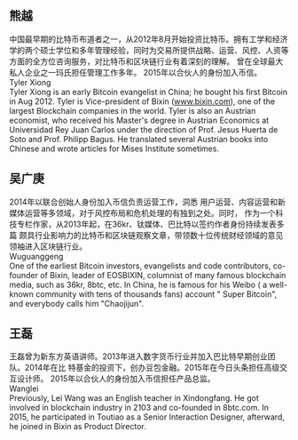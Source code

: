 ## 熊越
中国最早期的比特币布道者之一，从2012年8月开始投资比特币。拥有工学和经济学的两个硕士学位和多年管理经验，同时为交易所提供战略、运营、风控、人资等方面的全方位咨询服务，对比特币和区块链行业有着深刻的理解。 曾在全球最大私人企业之一玛氏担任管理工作多年。 2015年以合伙人的身份加入币信。  
Tyler Xiong  
Tyler Xiong is an early Bitcoin evangelist in China; he bought his first Bitcoin in Aug 2012. Tyler is Vice-president of Bixin (www.bixin.com), one of the largest Blockchain companies in the world. Tyler is also an Austrian economist, who received his Master's degree in Austrian Economics at Universidad Rey Juan Carlos under the direction of Prof. Jesus Huerta de Soto and Prof. Philipp Bagus. He translated several Austrian books into Chinese and wrote articles for Mises Institute sometimes.

## 吴广庚  
2014年以联合创始人身份加入币信负责运营工作，洞悉 用户运营、内容运营和新媒体运营等多领域，对于风控布局和危机处理的有独到之处。同时， 作为一个科技专栏作家，从2013年起，在36kr、钛媒体、巴比特以签约作者身份持续发表多 篇 颇具行业影响力的比特币和区块链观察文章，带领数十位传统财经领域的意见领袖进入区块链行业。   
Wuguanggeng  
One of the earliest Bitcoin investors, evangelists and code contributors, co-founder of Bixin, leader of EOSBIXIN, columnist of many famous blockchain media, such as 36kr, 8btc, etc. In China, he is famous for his Weibo ( a well-known community with tens of thousands fans) account " Super Bitcoin", and everybody calls him "Chaojijun".  

## 王磊  
王磊曾为新东方英语讲师。2013年进入数字货币行业并加入巴比特早期创业团队。2014年在比 特基金的投资下，创办豆包金融。2015年在今日头条担任高级交互设计师。 2015年以合伙人的身份加入币信担任产品总监。  
Wanglei  
Previously, Lei Wang was an English teacher in Xindongfang. He got involved in blockchain industry in 2103 and co-founded in 8btc.com. In 2015, he participated in Toutiao as a Senior Interaction Designer, afterward, he joined in Bixin as Product Director.  
